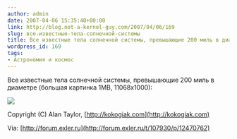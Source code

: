 ```yaml
---
author: admin
date: 2007-04-06 15:35:40+00:00
link: http://blog.not-a-kernel-guy.com/2007/04/06/169
slug: все-известные-тела-солнечной-системы
title: Все известные тела солнечной системы, превышающие 200 миль в диаметре
wordpress_id: 169
tags:
- Астрономия и космос
---
```


Все известные тела солнечной системы, превышающие 200 миль в диаметре (большая картинка 1MB, 11068х1000):

[![](/2007/04/solarsystembodies.thumbnail.jpg)](http://kokogiak.com/solarsystembodieslargerthan200miles.html)

Copyright (C) Alan Taylor, [http://kokogiak.com](http://kokogiak.com)

Via: [http://forum.exler.ru](http://forum.exler.ru/t/107930/p/12470762)
